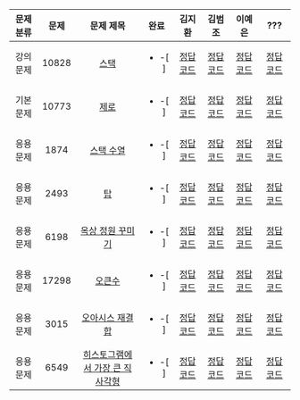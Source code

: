 
| 문제 분류 | 문제 | 문제 제목 | 완료 | 김지환 | 김범조 | 이예은 | ??? |
| :--: | :--: | :--: | :--: | :--: | :--: | :--: | :--: |
| 강의 문제 | 10828 | [스택](https://www.acmicpc.net/problem/10828) | <ul><li> -[ ] </li></ul> | [정답 코드](../solution/example.cpp) | [정답 코드](../solution/example.cpp) | [정답 코드](../solution/example.cpp) | [정답 코드](../solution/example.cpp) |
| 기본 문제 | 10773 | [제로](https://www.acmicpc.net/problem/10773) | <ul><li> -[ ] </li></ul> | [정답 코드](../0x05/solutions/10773.cpp) | [정답 코드](../solution/example.cpp) | [정답 코드](../solution/example.cpp) | [정답 코드](../solution/example.cpp) |
| 응용 문제 | 1874 | [스택 수열](https://www.acmicpc.net/problem/1874) | <ul><li> -[ ] </li></ul> | [정답 코드](../0x05/solutions/1874.cpp) | [정답 코드](../solution/example.cpp) | [정답 코드](../solution/example.cpp) | [정답 코드](../solution/example.cpp) |
| 응용 문제 | 2493 | [탑](https://www.acmicpc.net/problem/2493) | <ul><li> -[ ] </li></ul> | [정답 코드](../0x05/solutions/2493.cpp) | [정답 코드](../solution/example.cpp) | [정답 코드](../solution/example.cpp) | [정답 코드](../solution/example.cpp) |
| 응용 문제 | 6198 | [옥상 정원 꾸미기](https://www.acmicpc.net/problem/6198) | <ul><li> -[ ] </li></ul> | [정답 코드](../0x05/solutions/6198.cpp) | [정답 코드](../solution/example.cpp) | [정답 코드](../solution/example.cpp) | [정답 코드](../solution/example.cpp) |
| 응용 문제 | 17298 | [오큰수](https://www.acmicpc.net/problem/17298) | <ul><li> -[ ] </li></ul> | [정답 코드](../0x05/solutions/17298.cpp) | [정답 코드](../solution/example.cpp) | [정답 코드](../solution/example.cpp) |[정답 코드](../solution/example.cpp) |
| 응용 문제 | 3015 | [오아시스 재결합](https://www.acmicpc.net/problem/3015) | <ul><li> -[ ] </li></ul> | [정답 코드](../0x05/solutions/3015.cpp) | [정답 코드](../solution/example.cpp) | [정답 코드](../solution/example.cpp) | [정답 코드](../solution/example.cpp) |
| 응용 문제 | 6549 | [히스토그램에서 가장 큰 직사각형](https://www.acmicpc.net/problem/6549) | <ul><li> -[ ] </li></ul> | [정답 코드](../0x05/solutions/6549.cpp) | [정답 코드](../solution/example.cpp) |[정답 코드](../solution/example.cpp) |[정답 코드](../solution/example.cpp) |
